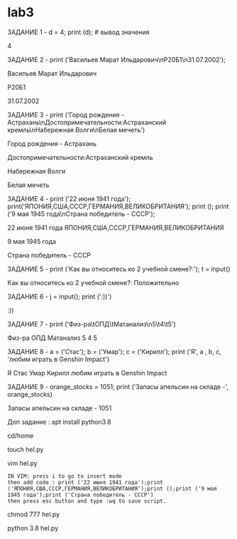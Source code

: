 # lab3
ЗАДАНИЕ 1 - d = 4; print (d); # вывод значения

4

ЗАДАНИЕ 2 - print ('Васильев Марат Ильдарович\nР20Б1\n31.07.2002');

Васильев Марат Ильдарович

Р20Б1

31.07.2002

ЗАДАНИЕ 3 - print ('Город рождения - Астрахань\nДостопримечательности:Астраханский кремль\nНабережная Волги\nБелая мечеть')

Город рождения - Астрахань

Достопримечательности:Астраханский кремль

Набережная Волги

Белая мечеть

ЗАДАНИЕ 4 - print ('22 июня 1941 года'); print('ЯПОНИЯ,США,СССР,ГЕРМАНИЯ,ВЕЛИКОБРИТАНИЯ'); print (); print ('9 мая 1945 года\nСтрана победитель - СССР');

22 июня 1941 года
ЯПОНИЯ,США,СССР,ГЕРМАНИЯ,ВЕЛИКОБРИТАНИЯ

9 мая 1945 года

Страна победитель - СССР

ЗАДАНИЕ 5 - print ('Как вы относитесь ко 2 учебной смене?:'); t = input()

Как вы относитесь ко 2 учебной смене?:
Положительно

ЗАДАНИЕ 6 - j = input(); print (':))')


:))

ЗАДАНИЕ 7 - print ('Физ-ра\tОПД\tМатанализ\n5\t4\t5')

Физ-ра ОПД Матанализ
5       4       5

ЗАДАНИЕ 8 - a = ('Стас'); b = ('Умар'); c = ('Кирилл'); print ('Я', a , b, c, 'любим играть в Genshin Impact')

Я Стас Умар Кирилл любим играть в Genshin Impact

ЗАДАНИЕ 9 - orange_stocks = 1051; print ('Запасы апельсин на складе -', orange_stocks)

Запасы апельсин на складе - 1051

Доп задание :
apt install python3.8

cd/home

touch hel.py

vim hel.py

    IN VIM: press i to go to insert mode
    then add code : print ('22 июня 1941 года');print ('ЯПОНИЯ,США,СССР,ГЕРМАНИЯ,ВЕЛИКОБРИТАНИЯ');print ();print ('9 мая 1945 года');print ('Страна победитель - СССР')
    then press esc button and type :wq to save script.
    
    
chmod 777 hel.py

python 3.8 hel.py
